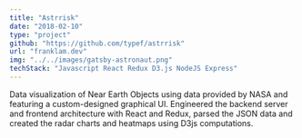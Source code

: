 ```yaml
---
title: "Astrrisk"
date: "2018-02-10"
type: "project"
github: "https://github.com/typef/astrrisk"
url: "franklam.dev"
img: "../../images/gatsby-astronaut.png"
techStack: "Javascript React Redux D3.js NodeJS Express"
---
```


Data visualization of Near Earth Objects using data provided by NASA and featuring a custom-designed graphical UI. Engineered the backend server and frontend architecture with React and Redux, parsed the JSON data and created the radar charts and heatmaps using D3js computations.
